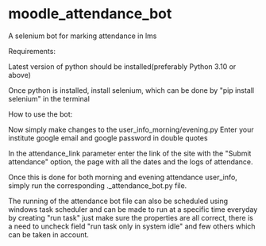# moodle_attendance_bot
A selenium bot for marking attendance in lms

Requirements: 

Latest version of python should be installed(preferably Python 3.10 or above)

Once python is installed, install selenium, which can be done by "pip install selenium" in the terminal



How to use the bot:

Now simply make changes to the user_info_morning/evening.py
Enter your institute google email and google password in double quotes

In the attendance_link parameter enter the link of the site with the "Submit attendance" option, the page with all the dates and the logs of attendance.

Once this is done for both morning and evening attendance user_info, simply run the corresponding ._attendance_bot.py file.

The running of the attendance bot file can also be scheduled using windows task scheduler and can be made to run at a specific time everyday by creating "run task"
just make sure the properties are all correct, there is a need to uncheck field "run task only in system idle" and few others which can be taken in account.
